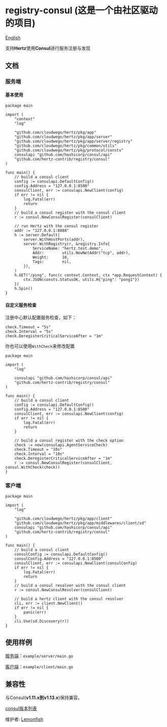 # registry-consul (这是一个由社区驱动的项目)

[English](README.md)

支持**Hertz**使用**Consul**进行服务注册与发现

## 文档

### 服务端

#### 基本使用

```golang
package main

import (
	"context"
	"log"

	"github.com/cloudwego/hertz/pkg/app"
	"github.com/cloudwego/hertz/pkg/app/server"
	"github.com/cloudwego/hertz/pkg/app/server/registry"
	"github.com/cloudwego/hertz/pkg/common/utils"
	"github.com/cloudwego/hertz/pkg/protocol/consts"
	consulapi "github.com/hashicorp/consul/api"
	"github.com/hertz-contrib/registry/consul"
)

func main() {
	// build a consul client
	config := consulapi.DefaultConfig()
	config.Address = "127.0.0.1:8500"
	consulClient, err := consulapi.NewClient(config)
	if err != nil {
		log.Fatal(err)
		return
	}
	// build a consul register with the consul client
	r := consul.NewConsulRegister(consulClient)

	// run Hertz with the consul register
	addr := "127.0.0.1:8888"
	h := server.Default(
		server.WithHostPorts(addr),
		server.WithRegistry(r, &registry.Info{
			ServiceName: "hertz.test.demo",
			Addr:        utils.NewNetAddr("tcp", addr),
			Weight:      10,
			Tags:        nil,
		}),
	)
	h.GET("/ping", func(c context.Context, ctx *app.RequestContext) {
		ctx.JSON(consts.StatusOK, utils.H{"ping": "pong1"})
	})
	h.Spin()
}
```

#### 自定义服务检查

注册中心默认配置服务检查，如下：

```
check.Timeout = "5s"
check.Interval = "5s"
check.DeregisterCriticalServiceAfter = "1m"
```

你也可以使用`WithCheck`来修改配置

```golang
package main

import (
	"log"

	consulapi "github.com/hashicorp/consul/api"
	"github.com/hertz-contrib/registry/consul"
)

func main() {
	// build a consul client
	config := consulapi.DefaultConfig()
	config.Address = "127.0.0.1:8500"
	consulClient, err := consulapi.NewClient(config)
	if err != nil {
		log.Fatal(err)
		return
	}

	// build a consul register with the check option
	check := new(consulapi.AgentServiceCheck)
	check.Timeout = "10s"
	check.Interval = "10s"
	check.DeregisterCriticalServiceAfter = "1m"
	r := consul.NewConsulRegister(consulClient, consul.WithCheck(check))
}

```

### 客户端

```golang
package main

import (
	"log"

	"github.com/cloudwego/hertz/pkg/app/client"
	"github.com/cloudwego/hertz/pkg/app/middlewares/client/sd"
	consulapi "github.com/hashicorp/consul/api"
	"github.com/hertz-contrib/registry/consul"
)

func main() {
	// build a consul client
	consulConfig := consulapi.DefaultConfig()
	consulConfig.Address = "127.0.0.1:8500"
	consulClient, err := consulapi.NewClient(consulConfig)
	if err != nil {
		log.Fatal(err)
		return
	}
	// build a consul resolver with the consul client
	r := consul.NewConsulResolver(consulClient)

	// build a hertz client with the consul resolver
	cli, err := client.NewClient()
	if err != nil {
		panic(err)
	}
	cli.Use(sd.Discovery(r))
}
```

## 使用样例

[服务端](example/server/main.go)：`example/server/main.go`

[客户端](example/client/main.go)：`example/client/main.go`

## 兼容性

与Consul(**v1.11.x到v1.13.x**)保持兼容。

[consul版本列表](https://releases.hashicorp.com/consul)

维护者: [Lemonfish](https://github.com/LemonFish873310466)